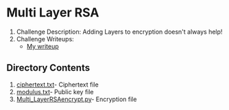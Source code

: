 # Multi Layer RSA

1. Challenge Description: Adding Layers to encryption doesn't always help!
2. Challenge Writeups: 
   + [My writeup](https://amritabi0s.wordpress.com/2017/12/18/inctf-2017-multi-layer-rsa-writeup/)

## Directory Contents
1. [ciphertext.txt](ciphertext.txt)- Ciphertext file
2. [modulus.txt](modulus.txt)- Public key file
3. [Multi_LayerRSAencrypt.py](Multi_LayerRSAencrypt.py)- Encryption file